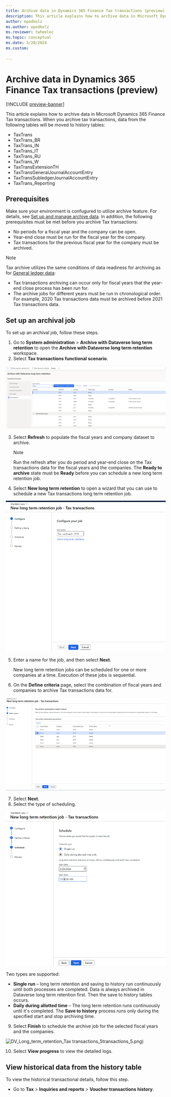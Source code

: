 ```yaml
---
title: Archive data in Dynamics 365 Finance Tax transactions (preview)
description: This article explains how to archive data in Microsoft Dynamics 365 Finance Tax transactions.
author: epodkolz
ms.author: epodkolz
ms.reviewer: twheeloc
ms.topic: conceptual
ms.date: 3/20/2024
ms.custom:

---
```

# Archive data in Dynamics 365 Finance Tax transactions (preview)

[!INCLUDE [preview-banner](../../../supply-chain/includes/preview-banner.md)]

This article explains how to archive data in Microsoft Dynamics 365 Finance Tax transactions.
When you archive tax transactions, data from the following tables will be moved to history tables:
- TaxTrans
- TaxTrans_BR
- TaxTrans_IN
- TaxTrans_IT
- TaxTrans_RU
- TaxTrans_W
- TaxTransExtensionTH
- TaxTransGeneralJournalAccountEntry
- TaxTransSubledgerJournalAccountEntry
- TaxTrans_Reporting



## Prerequisites

Make sure your environment is confugured to utilize archive feature. For details, see [Set up and manage archive data](archive-setup-manage.md).
In addition, the following prerequisites must be met before you archive Tax transactions:
- No periods for a fiscal year and the company can be open.
- Year-end close must be run for the fiscal year for the company.
- Tax transactions for the previous fiscal year for the company must be archived.

> [!NOTE]
> Tax archive utilizes the same conditions of data readiness for archiving as for [General ledger data](archive-gl.md):
> - Tax transactions archiving can occur only for fiscal years that the year-end close process has been run for.
> - The archive jobs for different years must be run in chronological order. For example, 2020 Tax transactions data must be archived before 2021 Tax transactions data.

## Set up an archival job

To set up an archival job, follow these steps.

1. Go to **System administration** \> **Archive with Dataverse long term retention** to open the **Archive with Dataverse long term retention** workspace.
2. Select **Tax transactions functional scenario**.

![DV_Long_term_retention_Tax transactions_1](./media/DV_Long_term_retention_Tax%20transactions_1.png)

3. Select **Refresh** to populate the fiscal years and company dataset to archive.

    > [!NOTE]
    > Run the refresh after you do period and year-end close on the Tax transactions data for the fiscal years and the companies. The **Ready to archive** state must be **Ready** before you can schedule a new long term retention job.

4. Select **New long term retention** to open a wizard that you can use to schedule a new Tax transactions long term retention job.

![DV_Long_term_retention_Tax transactions_2](./media/DV_Long_term_retention_Tax%20transactions_2.png)
   
5. Enter a name for the job, and then select **Next**.

    New long term retention jobs can be scheduled for one or more companies at a time. Execution of these jobs is sequential.

6. On the **Define criteria** page, select the combination of fiscal years and companies to archive Tax transactions data for.

![DV_Long_term_retention_Tax transactions_3](./media/DV_Long_term_retention_Tax%20transactions_3.png)
  
7. Select **Next**.
8. Select the type of scheduling.

![DV_Long_term_retention_Tax transactions_4](./media/DV_Long_term_retention_Tax%20transactions_4.png)
  
  Two types are supported:
  
  - **Single run** – long term retention and saving to history run continuously until both processes are completed. Data is always archived in Dataverse long term retention first. Then the save to history tables occurs.
  - **Daily during allotted time** – The long term retention runs continuously until it's completed. The **Save to history** process runs only during the specified start and stop archiving time.
    
9. Select **Finish** to schedule the archive job for the selected fiscal years and the companies.

![DV_Long_term_retention_Tax transactions_5](./media/DV_Long_term_retention_Tax%@)transactions_5.png)

10. Select **View progress** to view the detailed logs.

## View historical data from the history table

To view the historical transactional details, follow this step.

- Go to **Tax** \> **Inquiries and reports** \> **Voucher transactions history**.
